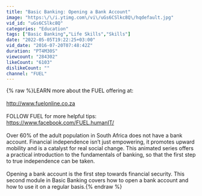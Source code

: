 ```yaml
---
title: "Basic Banking: Opening a Bank Account"
image: "https:\/\/i.ytimg.com\/vi\/uGs6CSlkc8Q\/hqdefault.jpg"
vid_id: "uGs6CSlkc8Q"
categories: "Education"
tags: ["Basic Banking","Life Skills","Skills"]
date: "2022-05-05T19:22:25+03:00"
vid_date: "2016-07-20T07:48:42Z"
duration: "PT4M30S"
viewcount: "284302"
likeCount: "6103"
dislikeCount: ""
channel: "FUEL"
---
```

{% raw %}LEARN more about the FUEL offering at:<br /><br /><a rel="nofollow" target="blank" href="http://www.fuelonline.co.za">http://www.fuelonline.co.za</a><br /><br />FOLLOW FUEL for more helpful tips:<br /><a rel="nofollow" target="blank" href="https://www.facebook.com/FUEL.humanIT/">https://www.facebook.com/FUEL.humanIT/</a><br /><br />Over 60% of the adult population in South Africa does not have a bank account. Financial independence isn’t just empowering, it promotes upward mobility and is a catalyst for real social change. This animated series offers a practical introduction to the fundamentals of banking, so that the first step to true independence can be taken.<br /><br />Opening a bank account is the first step towards financial security. This second module in Basic Banking covers how to open a bank account and how to use it on a regular basis.{% endraw %}
